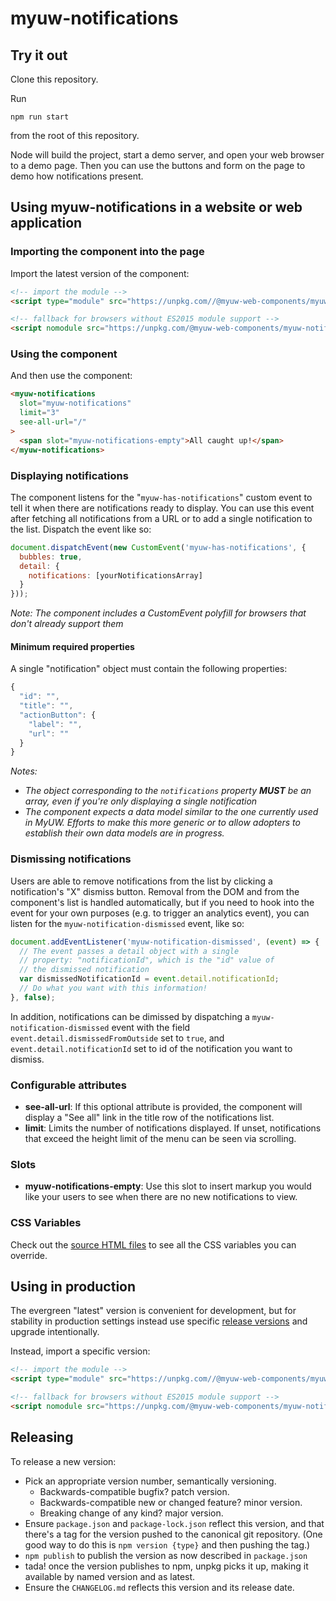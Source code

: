 # myuw-notifications

## Try it out

Clone this repository.

Run

`npm run start`

from the root of this repository.

Node will build the project, start a demo server, and open your web browser to
a demo page. Then you can use the buttons and form on the page to demo how
notifications present.

## Using myuw-notifications in a website or web application

### Importing the component into the page

Import the latest version of the component:

```html
<!-- import the module -->
<script type="module" src="https://unpkg.com//@myuw-web-components/myuw-notifications@latest/dist/myuw-notifications.min.mjs"></script>

<!-- fallback for browsers without ES2015 module support -->
<script nomodule src="https://unpkg.com/@myuw-web-components/myuw-notifications@latest/dist/myuw-notifications.min.js"></script>
```

### Using the component

And then use the component:

```html
<myuw-notifications
  slot="myuw-notifications"
  limit="3"
  see-all-url="/"
>
  <span slot="myuw-notifications-empty">All caught up!</span>
</myuw-notifications>
```

### Displaying notifications

The component listens for the "`myuw-has-notifications`" custom event to tell it when there are notifications ready to display. You can use this event after fetching all notifications from a URL or to add a single notification to the list. Dispatch the event like so:

```js
document.dispatchEvent(new CustomEvent('myuw-has-notifications', {
  bubbles: true,
  detail: {
    notifications: [yourNotificationsArray]
  }
}));
```

*Note: The component includes a CustomEvent polyfill for browsers that don't already support them*

#### Minimum required properties

A single "notification" object must contain the following properties:

```js
{
  "id": "",
  "title": "",
  "actionButton": {
    "label": "",
    "url": ""
  }
}
```

*Notes:*
+ *The object corresponding to the `notifications` property **MUST** be an array, even if you're only displaying a single notification*
+ *The component expects a data model similar to the one currently used in MyUW. Efforts to make this more generic or to allow adopters to establish their own data models are in progress.*

### Dismissing notifications

Users are able to remove notifications from the list by clicking a notification's "X" dismiss button. Removal from the DOM and from the component's list is handled automatically, but if you need to hook into the event for your own purposes (e.g. to trigger an analytics event), you can listen for the `myuw-notification-dismissed` event, like so:

```js
document.addEventListener('myuw-notification-dismissed', (event) => {
  // The event passes a detail object with a single
  // property: "notificationId", which is the "id" value of
  // the dismissed notification
  var dismissedNotificationId = event.detail.notificationId;
  // Do what you want with this information!
}, false);
```

In addition, notifications can be dimissed by dispatching a `myuw-notification-dismissed` event with the field `event.detail.dismissedFromOutside` set to `true`, and `event.detail.notificationId` set to id of the notification you want to dismiss.

### Configurable attributes

+ **see-all-url**: If this optional attribute is provided, the component will display a "See all" link in the title row of the notifications list.
+ **limit**: Limits the number of notifications displayed. If unset, notifications that exceed the height limit of the menu can be seen via scrolling.

### Slots

+ **myuw-notifications-empty**: Use this slot to insert markup you would like your users to see when there are no new notifications to view.

### CSS Variables

Check out the [source HTML files](src/myuw-notifications.html) to see all the CSS variables you can override.

## Using in production

The evergreen "latest" version is convenient for development,
but for stability in production settings instead use specific
[release versions](https://www.npmjs.com/package/@myuw-web-components/myuw-notifications?activeTab=versions)
and upgrade intentionally.

Instead, import a specific version:

```html
<!-- import the module -->
<script type="module" src="https://unpkg.com//@myuw-web-components/myuw-notifications@1.3.4/dist/myuw-notifications.min.mjs"></script>

<!-- fallback for browsers without ES2015 module support -->
<script nomodule src="https://unpkg.com/@myuw-web-components/myuw-notifications@1.3.4/dist/myuw-notifications.min.js"></script>
```

## Releasing

To release a new version:

+ Pick an appropriate version number, semantically versioning.
  + Backwards-compatible bugfix? patch version.
  + Backwards-compatible new or changed feature? minor version.
  + Breaking change of any kind? major version.
+ Ensure `package.json` and `package-lock.json` reflect this version,
  and that there's a tag for the version pushed to the canonical git repository.
  (One good way to do this is `npm version {type}` and then pushing the tag.)
+ `npm publish` to publish the version as now described in `package.json`
+ tada! once the version publishes to npm,
  unpkg picks it up, making it available by named version and as latest.
+ Ensure the `CHANGELOG.md` reflects this version and its release date.
